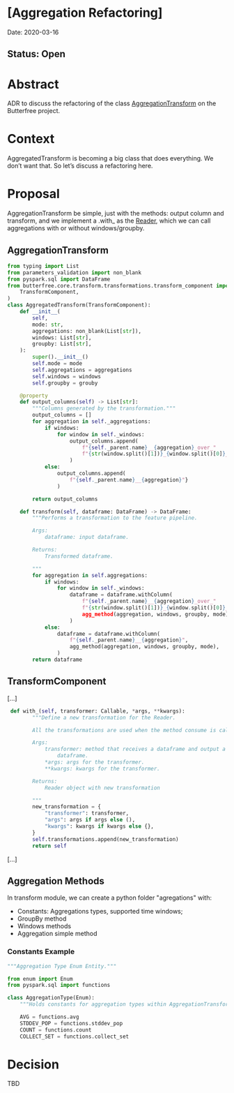 # [Aggregation Refactoring]
Date: 2020-03-16

## Status: Open

# Abstract

ADR to discuss the refactoring of the class [AggregationTransform](https://github.com/quintoandar/butterfree/blob/staging/butterfree/core/transform/transformations/aggregated_transform.py) on the Butterfree project.

# Context

AggregatedTransform is becoming a big class that does everything. We don’t want that. So let’s discuss a refactoring here.

# Proposal

AggregationTransform be simple, just with the methods: output column and transform, and we implement a .with_ as the [Reader](https://github.com/quintoandar/butterfree/blob/57fc4c5b7c4f2c9cc2c44961a6577d57980fd9d5/butterfree/core/extract/readers/reader.py#L26), which we can call aggregations with or without windows/groupby.

## AggregationTransform

```python
from typing import List
from parameters_validation import non_blank
from pyspark.sql import DataFrame
from butterfree.core.transform.transformations.transform_component import (
    TransformComponent,
)
class AggregatedTransform(TransformComponent):
    def __init__(
        self,
        mode: str,
        aggregations: non_blank(List[str]),
        windows: List[str],
        groupby: List[str],
    ):
        super().__init__()
        self.mode = mode
        self.aggregations = aggregations
        self.windows = windows
        self.groupby = grouby

    @property
    def output_columns(self) -> List[str]:
        """Columns generated by the transformation."""
        output_columns = []
        for aggregation in self._aggregations:
            if windows:
                for window in self._windows:
                    output_columns.append(
                        f"{self._parent.name}__{aggregation}_over_"
                        f"{str(window.split()[1])}_{window.split()[0]}_{self.mode[0]}
                    )
            else:
                output_columns.append(
                    f"{self._parent.name}__{aggregation}"}
                )

        return output_columns

    def transform(self, dataframe: DataFrame) -> DataFrame:
        """Performs a transformation to the feature pipeline.

        Args:
            dataframe: input dataframe.

        Returns:
            Transformed dataframe.

        """
        for aggregation in self.aggregations:
            if windows:
                for window in self._windows:
                    dataframe = dataframe.withColumn(
                        f"{self._parent.name}__{aggregation}_over_"
                        f"{str(window.split()[1])}_{window.split()[0]}_{self.mode[0]},
                        agg_method(aggregation, windows, groupby, mode),
                    )
            else:
                dataframe = dataframe.withColumn(
                    f"{self._parent.name}__{aggregation}",
                    agg_method(aggregation, windows, groupby, mode),
                )
        return dataframe
```

## TransformComponent

[...]
```python
 def with_(self, transformer: Callable, *args, **kwargs):
        """Define a new transformation for the Reader.

        All the transformations are used when the method consume is called.

        Args:
            transformer: method that receives a dataframe and output a
                dataframe.
            *args: args for the transformer.
            **kwargs: kwargs for the transformer.

        Returns:
            Reader object with new transformation

        """
        new_transformation = {
            "transformer": transformer,
            "args": args if args else (),
            "kwargs": kwargs if kwargs else {},
        }
        self.transformations.append(new_transformation)
        return self
```
[...]

## Aggregation Methods
In transform module, we can create a python folder "agregations" with:

- Constants: Aggregations types, supported time windows;
- GroupBy method
- Windows methods
- Aggregation simple method

### Constants Example
```python
"""Aggregation Type Enum Entity."""

from enum import Enum
from pyspark.sql import functions

class AggregationType(Enum):
    """Holds constants for aggregation types within AggregationTransform."""

    AVG = functions.avg
    STDDEV_POP = functions.stddev_pop
    COUNT = functions.count
    COLLECT_SET = functions.collect_set
```

# Decision

TBD
